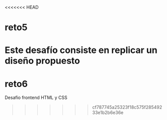 <<<<<<< HEAD
# reto5
Este desafío consiste en replicar un diseño propuesto
=======
# reto6
Desafio frontend HTML y CSS
>>>>>>> cf787745a25323f18c575f28549233e1b2b6e36e
